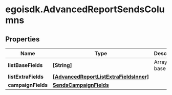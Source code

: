 # egoisdk.AdvancedReportSendsColumns

## Properties

Name | Type | Description | Notes
------------ | ------------- | ------------- | -------------
**listBaseFields** | **[String]** | Array of base fields | 
**listExtraFields** | [**[AdvancedReportListExtraFieldsInner]**](AdvancedReportListExtraFieldsInner.md) |  | 
**campaignFields** | [**SendsCampaignFields**](SendsCampaignFields.md) |  | 


